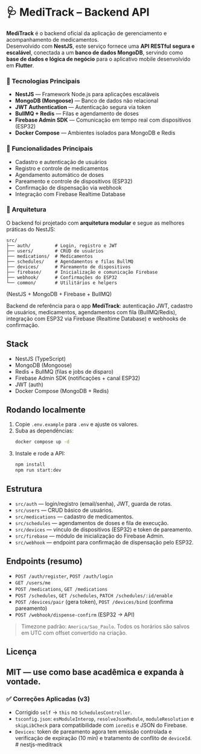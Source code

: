 # 🩺 MediTrack – Backend API

**MediTrack** é o backend oficial da aplicação de gerenciamento e acompanhamento de medicamentos.  
Desenvolvido com **NestJS**, este serviço fornece uma **API RESTful segura e escalável**, conectada a um **banco de dados MongoDB**, servindo como **base de dados e lógica de negócio** para o aplicativo mobile desenvolvido em **Flutter**.

### 🚀 Tecnologias Principais
- **NestJS** — Framework Node.js para aplicações escaláveis  
- **MongoDB (Mongoose)** — Banco de dados não relacional  
- **JWT Authentication** — Autenticação segura via token  
- **BullMQ + Redis** — Filas e agendamento de doses  
- **Firebase Admin SDK** — Comunicação em tempo real com dispositivos (ESP32)  
- **Docker Compose** — Ambientes isolados para MongoDB e Redis

### 🧩 Funcionalidades Principais
- Cadastro e autenticação de usuários  
- Registro e controle de medicamentos  
- Agendamento automático de doses  
- Pareamento e controle de dispositivos (ESP32)  
- Confirmação de dispensação via webhook  
- Integração com Firebase Realtime Database  

### 🧠 Arquitetura
O backend foi projetado com **arquitetura modular** e segue as melhores práticas do NestJS:
```
src/
├── auth/         # Login, registro e JWT
├── users/        # CRUD de usuários
├── medications/  # Medicamentos
├── schedules/    # Agendamentos e filas BullMQ
├── devices/      # Pareamento de dispositivos
├── firebase/     # Inicialização e comunicação Firebase
├── webhook/      # Confirmações do ESP32
└── common/       # Utilitários e helpers
```

(NestJS + MongoDB + Firebase + BullMQ)

Backend de referência para o app **MediTrack**: autenticação JWT, cadastro de usuários, medicamentos, agendamentos com fila (BullMQ/Redis), integração com ESP32 via Firebase (Realtime Database) e webhooks de confirmação.

## Stack
- NestJS (TypeScript)
- MongoDB (Mongoose)
- Redis + BullMQ (filas e jobs de disparo)
- Firebase Admin SDK (notificações + canal ESP32)
- JWT (auth)
- Docker Compose (MongoDB + Redis)

## Rodando localmente
1. Copie `.env.example` para `.env` e ajuste os valores.
2. Suba as dependências:
   ```bash
   docker compose up -d
   ```
3. Instale e rode a API:
   ```bash
   npm install
   npm run start:dev
   ```

## Estrutura
- `src/auth` — login/registro (email/senha), JWT, guarda de rotas.
- `src/users` — CRUD básico de usuários.
- `src/medications` — cadastro de medicamentos.
- `src/schedules` — agendamentos de doses e fila de execução.
- `src/devices` — vínculo de dispositivos (ESP32) e token de pareamento.
- `src/firebase` — módulo de inicialização do Firebase Admin.
- `src/webhook` — endpoint para confirmação de dispensação pelo ESP32.

## Endpoints (resumo)
- `POST /auth/register`, `POST /auth/login`
- `GET /users/me`
- `POST /medications`, `GET /medications`
- `POST /schedules`, `GET /schedules`, `PATCH /schedules/:id/enable`
- `POST /devices/pair` (gera token), `POST /devices/bind` (confirma pareamento)
- `POST /webhook/dispense-confirm` (ESP32 → API)

> Timezone padrão: `America/Sao_Paulo`. Todos os horários são salvos em UTC com offset convertido na criação.

## Licença
MIT — use como base acadêmica e expanda à vontade.
---

### ✅ Correções Aplicadas (v3)
- Corrigido `self` → `this` no `SchedulesController`.
- `tsconfig.json`: `esModuleInterop`, `resolveJsonModule`, `moduleResolution` e `skipLibCheck` para compatibilidade com `ioredis` e JSON do Firebase.
- `Devices`: token de pareamento agora tem emissão controlada e verificação de expiração (10 min) e tratamento de conflito de `deviceId`.
#   n e s t j s - m e d i t r a c k  
 